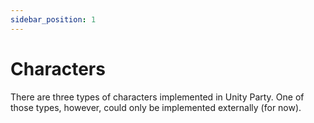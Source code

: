 ```yaml
---
sidebar_position: 1
---
```


# Characters
There are three types of characters implemented in Unity Party. One of those types, however, could only be implemented externally (for now).
